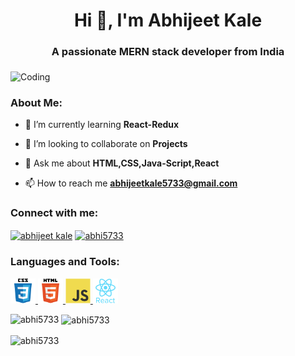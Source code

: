 <h1 align="center">Hi 👋, I'm Abhijeet Kale</h1>
<h3 align="center">A passionate MERN stack developer from India</h3>
<img align="middle"  margin-left: 400px; alt="Coding" width="400" src="https://cdn.dribbble.com/users/1162077/screenshots/3848914/programmer.gif">


  <h3 align="left">About Me:</h3>

- 🌱 I’m currently learning **React-Redux**

- 👯 I’m looking to collaborate on **Projects**

- 💬 Ask me about **HTML,CSS,Java-Script,React**

- 📫 How to reach me **abhijeetkale5733@gmail.com**

<h3 align="left">Connect with me:</h3>
<p align="left">
<a href="https://linkedin.com/in/abhijeet kale" target="blank"><img align="center" src="https://raw.githubusercontent.com/rahuldkjain/github-profile-readme-generator/master/src/images/icons/Social/linked-in-alt.svg" alt="abhijeet kale" height="30" width="40" /></a>
<a href="https://codesandbox.com/abhi5733" target="blank"><img align="center" src="https://raw.githubusercontent.com/rahuldkjain/github-profile-readme-generator/master/src/images/icons/Social/codesandbox.svg" alt="abhi5733" height="30" width="40" /></a>
</p>

<h3 align="left">Languages and Tools:</h3>
<p align="left"> <a href="https://www.w3schools.com/css/" target="_blank" rel="noreferrer"> <img src="https://raw.githubusercontent.com/devicons/devicon/master/icons/css3/css3-original-wordmark.svg" alt="css3" width="40" height="40"/> </a> <a href="https://www.w3.org/html/" target="_blank" rel="noreferrer"> <img src="https://raw.githubusercontent.com/devicons/devicon/master/icons/html5/html5-original-wordmark.svg" alt="html5" width="40" height="40"/> </a> <a href="https://developer.mozilla.org/en-US/docs/Web/JavaScript" target="_blank" rel="noreferrer"> <img src="https://raw.githubusercontent.com/devicons/devicon/master/icons/javascript/javascript-original.svg" alt="javascript" width="40" height="40"/> </a> <a href="https://reactjs.org/" target="_blank" rel="noreferrer"> <img src="https://raw.githubusercontent.com/devicons/devicon/master/icons/react/react-original-wordmark.svg" alt="react" width="40" height="40"/> </a> </p>

<p><img align="left" src="https://github-readme-stats.vercel.app/api/top-langs?username=abhi5733&show_icons=true&locale=en&layout=compact" alt="abhi5733" /></p>

<p>&nbsp;<img align="center" src="https://github-readme-stats.vercel.app/api?username=abhi5733&show_icons=true&locale=en" alt="abhi5733" /></p>

<p><img align="center" src="https://github-readme-streak-stats.herokuapp.com/?user=abhi5733&" alt="abhi5733" /></p>
